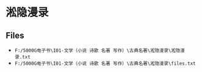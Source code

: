 # 淞隐漫录

## Files

- `F:/5000G电子书\I01-文学（小说 诗歌 名著 写作）\古典名著\淞隐漫录\淞隐漫录.txt`
- `F:/5000G电子书\I01-文学（小说 诗歌 名著 写作）\古典名著\淞隐漫录\files.txt`

